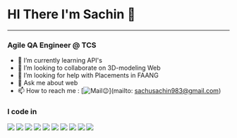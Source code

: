 # HI There I'm Sachin 👋
---
### Agile QA Engineer @ TCS
-   🌱 I’m currently learning API's
-   👯 I’m looking to collaborate on 3D-modeling Web
-   🤔 I’m looking for help with Placements in FAANG
-   💬 Ask me about web
-   📫 How to reach me :  [![Mail😉](https://img.icons8.com/fluency/48/circled-envelope.png)](mailto: sachusachin983@gmail.com)


### I code in

[![](https://camo.githubusercontent.com/50151d86f4f31e2731472851c44acd2f7123b6d1f18e0a2f422d7300a3b19662/68747470733a2f2f696d672e69636f6e73382e636f6d2f636f6c6f722f34382f3030303030302f6a6176617363726970742e706e67)](https://camo.githubusercontent.com/50151d86f4f31e2731472851c44acd2f7123b6d1f18e0a2f422d7300a3b19662/68747470733a2f2f696d672e69636f6e73382e636f6d2f636f6c6f722f34382f3030303030302f6a6176617363726970742e706e67) [![](https://camo.githubusercontent.com/02f3027e63140c69098b0cef8db2be5c96fc82ce9201696c86f83919c6d47296/68747470733a2f2f696d672e69636f6e73382e636f6d2f636f6c6f722f34382f3030303030302f707974686f6e2e706e67)](https://camo.githubusercontent.com/02f3027e63140c69098b0cef8db2be5c96fc82ce9201696c86f83919c6d47296/68747470733a2f2f696d672e69636f6e73382e636f6d2f636f6c6f722f34382f3030303030302f707974686f6e2e706e67)  [![](https://camo.githubusercontent.com/6acc986e35fc67011f7f64e779ca3d25ce7a6576ab52e39affcb2c1009e38150/68747470733a2f2f696d672e69636f6e73382e636f6d2f636f6c6f722f34382f3030303030302f68746d6c2d352e706e67)](https://camo.githubusercontent.com/6acc986e35fc67011f7f64e779ca3d25ce7a6576ab52e39affcb2c1009e38150/68747470733a2f2f696d672e69636f6e73382e636f6d2f636f6c6f722f34382f3030303030302f68746d6c2d352e706e67)  [![](https://camo.githubusercontent.com/b7c5b4af80b70dcf1953693734da1236bcdba98ca877e24e59a32443f5ee7a28/68747470733a2f2f696d672e69636f6e73382e636f6d2f636f6c6f722f34382f3030303030302f637373332e706e67)](https://camo.githubusercontent.com/b7c5b4af80b70dcf1953693734da1236bcdba98ca877e24e59a32443f5ee7a28/68747470733a2f2f696d672e69636f6e73382e636f6d2f636f6c6f722f34382f3030303030302f637373332e706e67)  [![](https://camo.githubusercontent.com/5ae1ae8207f9bc2fe3428032228630a152b57ef1bc6e296181e386b47843a4af/68747470733a2f2f696d672e69636f6e73382e636f6d2f636f6c6f722f34382f3030303030302f626f6f7473747261702e706e67)](https://camo.githubusercontent.com/5ae1ae8207f9bc2fe3428032228630a152b57ef1bc6e296181e386b47843a4af/68747470733a2f2f696d672e69636f6e73382e636f6d2f636f6c6f722f34382f3030303030302f626f6f7473747261702e706e67)  [![](https://camo.githubusercontent.com/cb3d41edc39b69fd681e789ea53982d7367d25d0ef58537a54b0bc53a31953ca/68747470733a2f2f696d672e69636f6e73382e636f6d2f636f6c6f722f34382f3030303030302f72656163742d6e61746976652e706e67)](https://camo.githubusercontent.com/cb3d41edc39b69fd681e789ea53982d7367d25d0ef58537a54b0bc53a31953ca/68747470733a2f2f696d672e69636f6e73382e636f6d2f636f6c6f722f34382f3030303030302f72656163742d6e61746976652e706e67)  [![](https://camo.githubusercontent.com/3e0a2fb23ce9132f554e35fb5b6cf8b61545b270447ddfb062589f26f2ac4b27/68747470733a2f2f696d672e69636f6e73382e636f6d2f636f6c6f722f34382f3030303030302f676f6f676c652d66697265626173652d636f6e736f6c652e706e67)](https://camo.githubusercontent.com/3e0a2fb23ce9132f554e35fb5b6cf8b61545b270447ddfb062589f26f2ac4b27/68747470733a2f2f696d672e69636f6e73382e636f6d2f636f6c6f722f34382f3030303030302f676f6f676c652d66697265626173652d636f6e736f6c652e706e67)  [![](https://camo.githubusercontent.com/31edec2a690a6d5b8a18a51321fff53c4165241ac081fca7af4fd3d71a137a88/68747470733a2f2f696d672e69636f6e73382e636f6d2f636f6c6f722f34382f3030303030302f6d7973716c2d6c6f676f2e706e67)](https://camo.githubusercontent.com/31edec2a690a6d5b8a18a51321fff53c4165241ac081fca7af4fd3d71a137a88/68747470733a2f2f696d672e69636f6e73382e636f6d2f636f6c6f722f34382f3030303030302f6d7973716c2d6c6f676f2e706e67)  [![](https://camo.githubusercontent.com/70f356ab9115b2209eefb3873a84c88841d125cbcbdd3e46d2febb9de144160b/68747470733a2f2f696d672e69636f6e73382e636f6d2f636f6c6f722f34382f3030303030302f6d6f6e676f64622e706e67)](https://camo.githubusercontent.com/70f356ab9115b2209eefb3873a84c88841d125cbcbdd3e46d2febb9de144160b/68747470733a2f2f696d672e69636f6e73382e636f6d2f636f6c6f722f34382f3030303030302f6d6f6e676f64622e706e67)  [![](https://camo.githubusercontent.com/aa4fa6d126e965b93013c41730ba067914509140d49eeee0e11d1b3b7503b9d9/68747470733a2f2f696d672e69636f6e73382e636f6d2f636f6c6f722f34382f3030303030302f6e6f64656a732e706e67)](https://camo.githubusercontent.com/aa4fa6d126e965b93013c41730ba067914509140d49eeee0e11d1b3b7503b9d9/68747470733a2f2f696d672e69636f6e73382e636f6d2f636f6c6f722f34382f3030303030302f6e6f64656a732e706e67) 

